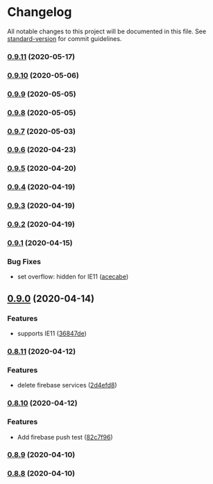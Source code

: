 # Changelog

All notable changes to this project will be documented in this file. See [standard-version](https://github.com/conventional-changelog/standard-version) for commit guidelines.

### [0.9.11](https://github.com/sprout2000/nenrei/compare/v0.9.10...v0.9.11) (2020-05-17)

### [0.9.10](https://github.com/sprout2000/nenrei/compare/v0.9.9...v0.9.10) (2020-05-06)

### [0.9.9](https://github.com/sprout2000/nenrei/compare/v0.9.8...v0.9.9) (2020-05-05)

### [0.9.8](https://github.com/sprout2000/nenrei/compare/v0.9.7...v0.9.8) (2020-05-05)

### [0.9.7](https://github.com/sprout2000/nenrei/compare/v0.9.6...v0.9.7) (2020-05-03)

### [0.9.6](https://github.com/sprout2000/nenrei/compare/v0.9.5...v0.9.6) (2020-04-23)

### [0.9.5](https://github.com/sprout2000/nenrei/compare/v0.9.4...v0.9.5) (2020-04-20)

### [0.9.4](https://github.com/sprout2000/nenrei/compare/v0.9.3...v0.9.4) (2020-04-19)

### [0.9.3](https://github.com/sprout2000/nenrei/compare/v0.9.2...v0.9.3) (2020-04-19)

### [0.9.2](https://github.com/sprout2000/nenrei/compare/v0.9.1...v0.9.2) (2020-04-19)

### [0.9.1](https://github.com/sprout2000/nenrei/compare/v0.9.0...v0.9.1) (2020-04-15)


### Bug Fixes

* set overflow: hidden for IE11 ([acecabe](https://github.com/sprout2000/nenrei/commit/acecabe867a77e210a060ffb4945952c6d972276))

## [0.9.0](https://github.com/sprout2000/nenrei/compare/v0.8.11...v0.9.0) (2020-04-14)


### Features

* supports IE11 ([36847de](https://github.com/sprout2000/nenrei/commit/36847de8449672ce5345709bc488c06a225d54ed))

### [0.8.11](https://github.com/sprout2000/nenrei/compare/v0.8.10...v0.8.11) (2020-04-12)


### Features

* delete firebase services ([2d4efd8](https://github.com/sprout2000/nenrei/commit/2d4efd888354dffcbd2ffd401f7ccb78c47c1ad9))

### [0.8.10](https://github.com/sprout2000/nenrei/compare/v0.8.9...v0.8.10) (2020-04-12)


### Features

* Add firebase push test ([82c7f96](https://github.com/sprout2000/nenrei/commit/82c7f962a553d5978446f0e5faaa809e8f894190))

### [0.8.9](https://github.com/sprout2000/nenrei/compare/v0.8.7...v0.8.9) (2020-04-10)

### [0.8.8](https://github.com/sprout2000/nenrei/compare/v0.8.7...v0.8.8) (2020-04-10)

